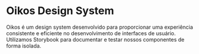 # Oikos Design System

Oikos é um design system desenvolvido para proporcionar uma experiência consistente e eficiente no desenvolvimento de interfaces de usuário. Utilizamos Storybook para documentar e testar nossos componentes de forma isolada.
